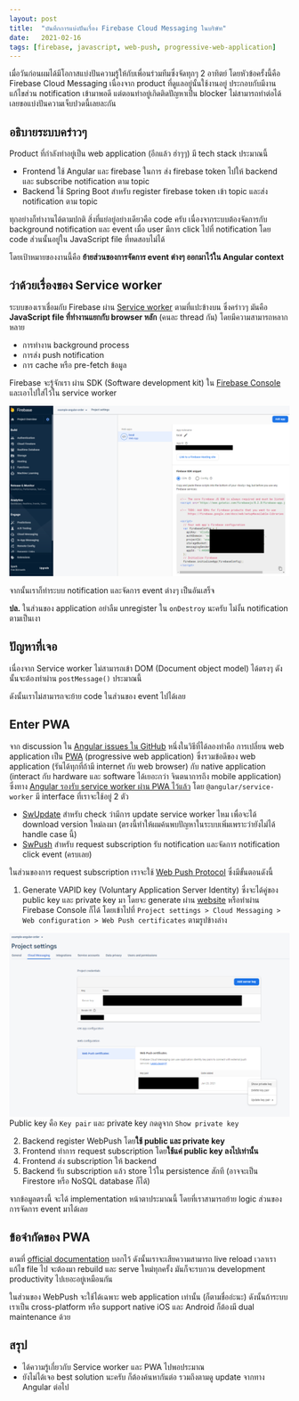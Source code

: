 ```yaml
---
layout: post
title:  "บันทึกการแบ่งปันเรื่อง Firebase Cloud Messaging ในบริษัท"
date:   2021-02-16
tags: [firebase, javascript, web-push, progressive-web-application]
---
```


เมื่อวันก่อนผมได้มีโอกาสแบ่งปันความรู้ให้กับเพื่อนร่วมทีมซึ่งจัดทุกๆ 2 อาทิตย์ โดยหัวข้อครั้งนี้คือ Firebase Cloud Messaging เนื่องจาก product ที่ดูแลอยู่นั้นใช้งานอยู่ ประกอบกับมีงานแก้ไขส่วน notification เข้ามาพอดี แต่ตอนทำอยู่เกิดติดปัญหาเป็น blocker ไม่สามารถทำต่อได้ เลยขอแบ่งปันความเจ็บปวดนี้เลยละกัน

## อธิบายระบบคร่าวๆ
Product ที่กำลังทำอยู่เป็น web application (อีกแล้ว ฮ่าๆๆ) มี tech stack ประมาณนี้
- Frontend ใช้ Angular และ firebase ในการ ส่ง firebase token ไปให้ backend และ subscribe notification ตาม topic
- Backend ใช้ Spring Boot สำหรับ register firebase token เข้า topic และส่ง notification ตาม topic

ทุกอย่างก็ทำงานได้ตามปกติ สิ่งที่แย่อยู่อย่างเดียวคือ code ครับ เนื่องจากระบบต้องจัดการกับ background notification และ event เมื่อ user มีการ click ไปที่ notification โดย code ส่วนนั้นอยู่ใน JavaScript file ที่ทดสอบไม่ได้

<script src="https://gist.github.com/raksit31667/335fa45fae8a323842df92b438e788bc.js"></script>

โดยเป้าหมายของงานนี้คือ **ย้ายส่วนของการจัดการ event ต่างๆ ออกมาไว้ใน Angular context**

## ว่าด้วยเรื่องของ Service worker
ระบบของเราเชื่อมกับ Firebase ผ่าน [Service worker](https://developer.mozilla.org/en-US/docs/Web/API/Service_Worker_API) ตามที่แปะข้างบน ซึ่งคร่าวๆ มันคือ **JavaScript file ที่ทำงานแยกกับ browser หลัก** (คนละ thread กัน) โดยมีความสามารถหลากหลาย

- การทำงาน background process
- การส่ง push notification
- การ cache หรือ pre-fetch ข้อมูล

Firebase จะรู้จักเรา ผ่าน SDK (Software development kit) ใน [Firebase Console](https://console.firebase.google.com/) และเอาไปใส่ไว้ใน service worker

![Firebase SDK](/assets/2021-02-19-firebase-sdk.png)

จากนั้นเราก็ทำระบบ notification และจัดการ event ต่างๆ เป็นอันเสร็จ  

**ปล.** ในส่วนของ application อย่าลืม unregister ใน `onDestroy` นะครับ ไม่งั้น notification ตามเป็นเงา  

## ปัญหาที่เจอ
เนื่องจาก Service worker ไม่สามารถเข้า DOM (Document object model) ได้ตรงๆ ดังนั้นจะต้องทำผ่าน `postMessage()` ประมาณนี้

<script src="https://gist.github.com/raksit31667/8e862f0eebcd68654ba31b12a4efb4ed.js"></script>

ดังนั้นเราไม่สามารถจะย้าย code ในส่วนของ event ไปได้เลย

## Enter PWA
จาก discussion ใน [Angular issues ใน GitHub](https://github.com/angular/angular/issues/34352) หนึ่งในวิธีที่ได้ลองทำคือ การเปลี่ยน web application เป็น [PWA](https://web.dev/what-are-pwas/) (progressive web application) ซึ่งรวมข้อดีของ web application (รันได้ทุกที่ถ้ามี internet กับ web browser) กับ native application (interact กับ hardware และ software ได้เยอะกว่า จินตนาการถึง mobile application) ซึ่งทาง [Angular รองรับ service worker ผ่าน PWA ไว้แล้ว](https://angular.io/guide/service-worker-communications) โดย `@angular/service-worker` มี interface ที่เราจะใช้อยู่ 2 ตัว

- [SwUpdate](https://angular.io/api/service-worker/SwUpdate) สำหรับ check ว่ามีการ update service worker ไหม เพื่อจะได้ download version ใหม่ลงมา (ตรงนี้ทำให้ผมค้นพบปัญหาในระบบเพิ่มเพราะว่ายังไม่ได้ handle case นี้)
- [SwPush](https://angular.io/api/service-worker/SwPush) สำหรับ request subscription รับ notification และจัดการ notification click event (ครบเลย)

<script src="https://gist.github.com/raksit31667/7879e5760d6796dea717d7e55294af82.js"></script>

ในส่วนของการ request subscription เราจะใช้ [Web Push Protocol](https://developers.google.com/web/fundamentals/push-notifications/web-push-protocol) ซึ่งมีขั้นตอนดังนี้

1. Generate VAPID key (Voluntary Application Server Identity) ซึ่งจะได้คู่ของ public key และ private key มา โดยจะ generate ผ่าน [website](https://vapidkeys.com/) หรือทำผ่าน Firebase Console ก็ได้ โดยเข้าไปที่ `Project settings > Cloud Messaging > Web configuration > Web Push certificates` ตามรูปข้างล่าง

![Firebase VAPID keys](/assets/2021-02-19-firebase-webpush-vapid-keys.png)
Public key คือ `Key pair` และ private key กดดูจาก `Show private key`

2. Backend register WebPush โดย**ใช้ public และ private key**
3. Frontend ทำการ request subscription โดย**ใช้แค่ public key ลงไปเท่านั้น**
4. Frontend ส่ง subscription ให้ backend
5. Backend รับ subscription แล้ว store ไว้ใน persistence สักที (อาจจะเป็น Firestore หรือ NoSQL database ก็ได้)

จากข้อมูลตรงนี้ จะได้ implementation หน้าตาประมาณนี้ โดยที่เราสามารถย้าย logic ส่วนของการจัดการ event มาได้เลย

<script src="https://gist.github.com/raksit31667/3329dc5652676bec609c0f6f38dac4e0.js"></script>

<script src="https://gist.github.com/raksit31667/e1f1ac36a3494583715813a1623305dd.js"></script>

## ข้อจำกัดของ PWA
ตามที่ [official documentation](https://angular.io/guide/service-worker-getting-started#serving-with-http-server) บอกไว้ ดังนั้นเราจะเสียความสามารถ live reload เวลาเราแก้ไข file ไป จะต้องมา rebuild และ serve ใหม่ทุกครั้ง มันก็จะรบกวน development productivity ไปเยอะอยู่เหมือนกัน  

ในส่วนของ WebPush จะใช้ได้เฉพาะ web application เท่านั้น (ก็ตามชื่ออ่ะนะ) ดังนั้นถ้าระบบเราเป็น cross-platform หรือ support native iOS และ Android ก็ต้องมี dual maintenance ด้วย  

## สรุป
- ได้ความรู้เกี่ยวกับ Service worker และ PWA ไปพอประมาณ
- ยังไม่ได้เจอ best solution นะครับ ก็ต้องค้นหากันต่อ รวมถึงตามดู update จากทาง Angular ต่อไป
